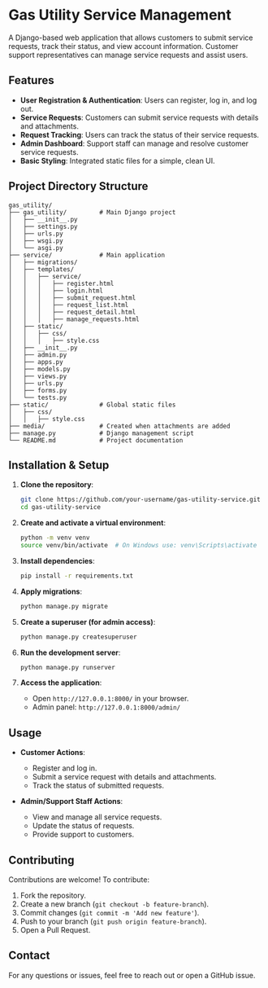 # Gas Utility Service Management

A Django-based web application that allows customers to submit service requests, track their status, and view account information. Customer support representatives can manage service requests and assist users.

## Features

- **User Registration & Authentication**: Users can register, log in, and log out.
- **Service Requests**: Customers can submit service requests with details and attachments.
- **Request Tracking**: Users can track the status of their service requests.
- **Admin Dashboard**: Support staff can manage and resolve customer service requests.
- **Basic Styling**: Integrated static files for a simple, clean UI.

## Project Directory Structure

```
gas_utility/
├── gas_utility/         # Main Django project
│   ├── __init__.py
│   ├── settings.py
│   ├── urls.py
│   ├── wsgi.py
│   └── asgi.py
├── service/             # Main application
│   ├── migrations/
│   ├── templates/
│   │   ├── service/
│   │   │   ├── register.html
│   │   │   ├── login.html
│   │   │   ├── submit_request.html
│   │   │   ├── request_list.html
│   │   │   ├── request_detail.html
│   │   │   ├── manage_requests.html
│   ├── static/
│   │   ├── css/
│   │   │   ├── style.css
│   ├── __init__.py
│   ├── admin.py
│   ├── apps.py
│   ├── models.py
│   ├── views.py
│   ├── urls.py
│   ├── forms.py
│   └── tests.py
├── static/              # Global static files
│   ├── css/
│   │   ├── style.css
├── media/               # Created when attachments are added
├── manage.py            # Django management script
└── README.md            # Project documentation
```

## Installation & Setup

1. **Clone the repository**:
   ```sh
   git clone https://github.com/your-username/gas-utility-service.git
   cd gas-utility-service
   ```

2. **Create and activate a virtual environment**:
   ```sh
   python -m venv venv
   source venv/bin/activate  # On Windows use: venv\Scripts\activate
   ```

3. **Install dependencies**:
   ```sh
   pip install -r requirements.txt
   ```

4. **Apply migrations**:
   ```sh
   python manage.py migrate
   ```

5. **Create a superuser (for admin access)**:
   ```sh
   python manage.py createsuperuser
   ```

6. **Run the development server**:
   ```sh
   python manage.py runserver
   ```

7. **Access the application**:
   - Open `http://127.0.0.1:8000/` in your browser.
   - Admin panel: `http://127.0.0.1:8000/admin/`

## Usage

- **Customer Actions**:
  - Register and log in.
  - Submit a service request with details and attachments.
  - Track the status of submitted requests.

- **Admin/Support Staff Actions**:
  - View and manage all service requests.
  - Update the status of requests.
  - Provide support to customers.

## Contributing

Contributions are welcome! To contribute:
1. Fork the repository.
2. Create a new branch (`git checkout -b feature-branch`).
3. Commit changes (`git commit -m 'Add new feature'`).
4. Push to your branch (`git push origin feature-branch`).
5. Open a Pull Request.

## Contact

For any questions or issues, feel free to reach out or open a GitHub issue.

